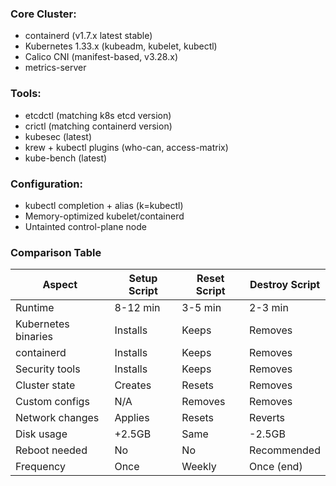 ### Core Cluster:
- containerd (v1.7.x latest stable)
- Kubernetes 1.33.x (kubeadm, kubelet, kubectl)
- Calico CNI (manifest-based, v3.28.x)
- metrics-server

### Tools:
- etcdctl (matching k8s etcd version)
- crictl (matching containerd version)
- kubesec (latest)
- krew + kubectl plugins (who-can, access-matrix)
- kube-bench (latest)

### Configuration:
- kubectl completion + alias (k=kubectl)
- Memory-optimized kubelet/containerd
- Untainted control-plane node


### Comparison Table
| Aspect             | Setup Script | Reset Script | Destroy Script |
|-------------------|-------------|-------------|----------------|
| Runtime            | 8-12 min    | 3-5 min     | 2-3 min        |
| Kubernetes binaries| Installs    | Keeps       | Removes        |
| containerd         | Installs    | Keeps       | Removes        |
| Security tools     | Installs    | Keeps       | Removes        |
| Cluster state      | Creates     | Resets      | Removes        |
| Custom configs     | N/A         | Removes     | Removes        |
| Network changes    | Applies     | Resets      | Reverts        |
| Disk usage         | +2.5GB      | Same        | -2.5GB         |
| Reboot needed      | No          | No          | Recommended    |
| Frequency          | Once        | Weekly      | Once (end)     |


